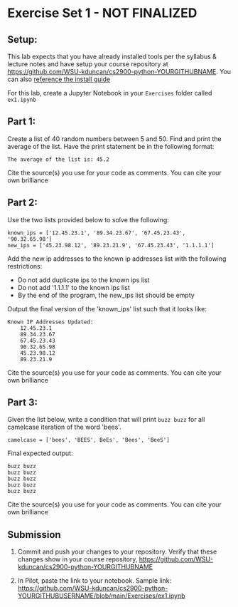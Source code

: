# Exercise Set 1 - NOT FINALIZED

## Setup:

This lab expects that you have already installed tools per the syllabus & lecture notes and have setup your course repository at https://github.com/WSU-kduncan/cs2900-python-YOURGITHUBNAME.  You can also [reference the install guide](https://github.com/pattonsgirl/SU2021-CS2900#Software)

For this lab, create a Jupyter Notebook in your `Exercises` folder called `ex1.ipynb`

## Part 1:
Create a list of 40 random numbers between 5 and 50.
Find and print the average of the list.  Have the print statement be in the following format:
```
The average of the list is: 45.2
```

Cite the source(s) you use for your code as comments.  You can cite your own brilliance

## Part 2:
Use the two lists provided below to solve the following:
```
known_ips = ['12.45.23.1', '89.34.23.67', '67.45.23.43', '90.32.65.98']
new_ips = ['45.23.98.12', '89.23.21.9', '67.45.23.43', '1.1.1.1']
```
Add the new ip addresses to the known ip addresses list with the following restrictions:
- Do not add duplicate ips to the known ips list
- Do not add '1.1.1.1' to the known ips list
- By the end of the program, the new_ips list should be empty

Output the final version of the 'known_ips' list such that it looks like:
```
Known IP Addresses Updated:
    12.45.23.1
    89.34.23.67
    67.45.23.43
    90.32.65.98
    45.23.98.12
    89.23.21.9
```

Cite the source(s) you use for your code as comments.  You can cite your own brilliance

## Part 3:
Given the list below, write a condition that will print `buzz buzz` for all camelcase iteration of the word 'bees'.
```
camelcase = ['bees', 'BEES', BeEs', 'Bees', 'BeeS']
```
Final expected output:
```
buzz buzz
buzz buzz
buzz buzz
buzz buzz
buzz buzz
```

Cite the source(s) you use for your code as comments.  You can cite your own brilliance

## Submission

1. Commit and push your changes to your repository.  Verify that these changes show in your course repository, https://github.com/WSU-kduncan/cs2900-python-YOURGITHUBNAME

2. In Pilot, paste the link to your notebook.  Sample link: https://github.com/WSU-kduncan/cs2900-python-YOURGITHUBUSERNAME/blob/main/Exercises/ex1.ipynb